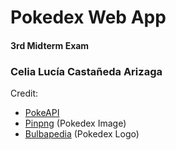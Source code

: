 # Pokedex Web App
#### 3rd Midterm Exam
### Celia Lucía Castañeda Arizaga

Credit:
- [PokeAPI](https://pokeapi.co/docs/v2)
- [Pinpng](https://www.pinpng.com/) (Pokedex Image)
- [Bulbapedia](https://bulbapedia.bulbagarden.net/w/index.php?title=File:Pok%C3%A9dex_logo.png&printable=yes) (Pokedex Logo)

